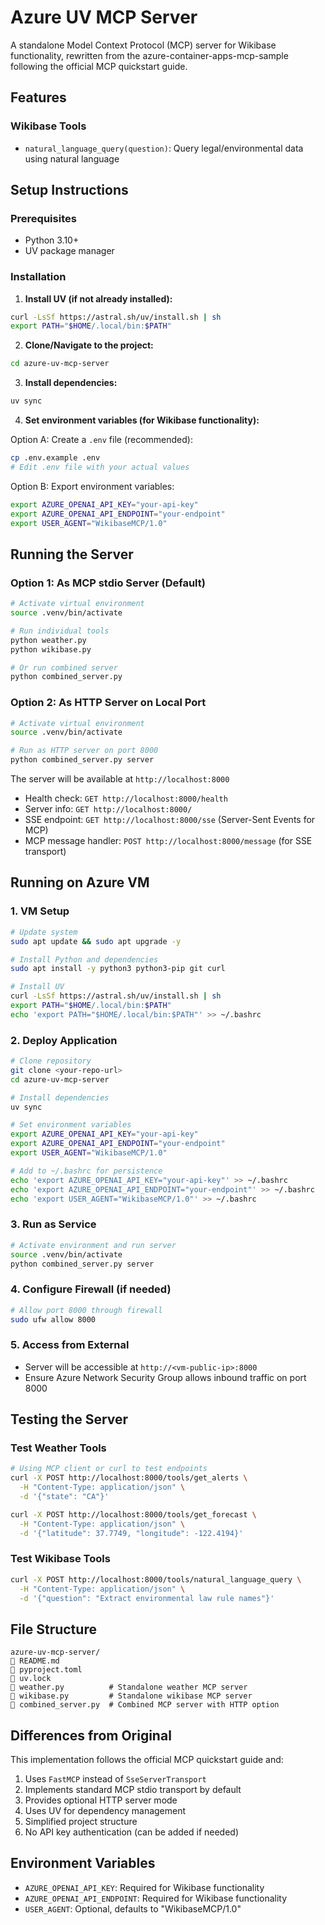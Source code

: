 # Azure UV MCP Server

A standalone Model Context Protocol (MCP) server for Wikibase functionality, rewritten from the azure-container-apps-mcp-sample following the official MCP quickstart guide.

## Features

### Wikibase Tools  
- `natural_language_query(question)`: Query legal/environmental data using natural language

## Setup Instructions

### Prerequisites
- Python 3.10+
- UV package manager

### Installation

1. **Install UV (if not already installed):**
```bash
curl -LsSf https://astral.sh/uv/install.sh | sh
export PATH="$HOME/.local/bin:$PATH"
```

2. **Clone/Navigate to the project:**
```bash
cd azure-uv-mcp-server
```

3. **Install dependencies:**
```bash
uv sync
```

4. **Set environment variables (for Wikibase functionality):**

Option A: Create a `.env` file (recommended):
```bash
cp .env.example .env
# Edit .env file with your actual values
```

Option B: Export environment variables:
```bash
export AZURE_OPENAI_API_KEY="your-api-key"
export AZURE_OPENAI_API_ENDPOINT="your-endpoint"
export USER_AGENT="WikibaseMCP/1.0"
```

## Running the Server

### Option 1: As MCP stdio Server (Default)
```bash
# Activate virtual environment
source .venv/bin/activate

# Run individual tools
python weather.py
python wikibase.py

# Or run combined server
python combined_server.py
```

### Option 2: As HTTP Server on Local Port
```bash
# Activate virtual environment
source .venv/bin/activate

# Run as HTTP server on port 8000
python combined_server.py server
```

The server will be available at `http://localhost:8000`

- Health check: `GET http://localhost:8000/health`
- Server info: `GET http://localhost:8000/`
- SSE endpoint: `GET http://localhost:8000/sse` (Server-Sent Events for MCP)
- MCP message handler: `POST http://localhost:8000/message` (for SSE transport)

## Running on Azure VM

### 1. VM Setup
```bash
# Update system
sudo apt update && sudo apt upgrade -y

# Install Python and dependencies
sudo apt install -y python3 python3-pip git curl

# Install UV
curl -LsSf https://astral.sh/uv/install.sh | sh
export PATH="$HOME/.local/bin:$PATH"
echo 'export PATH="$HOME/.local/bin:$PATH"' >> ~/.bashrc
```

### 2. Deploy Application
```bash
# Clone repository
git clone <your-repo-url>
cd azure-uv-mcp-server

# Install dependencies
uv sync

# Set environment variables
export AZURE_OPENAI_API_KEY="your-api-key"
export AZURE_OPENAI_API_ENDPOINT="your-endpoint"
export USER_AGENT="WikibaseMCP/1.0"

# Add to ~/.bashrc for persistence
echo 'export AZURE_OPENAI_API_KEY="your-api-key"' >> ~/.bashrc
echo 'export AZURE_OPENAI_API_ENDPOINT="your-endpoint"' >> ~/.bashrc
echo 'export USER_AGENT="WikibaseMCP/1.0"' >> ~/.bashrc
```

### 3. Run as Service
```bash
# Activate environment and run server
source .venv/bin/activate
python combined_server.py server
```

### 4. Configure Firewall (if needed)
```bash
# Allow port 8000 through firewall
sudo ufw allow 8000
```

### 5. Access from External
- Server will be accessible at `http://<vm-public-ip>:8000`
- Ensure Azure Network Security Group allows inbound traffic on port 8000

## Testing the Server

### Test Weather Tools
```bash
# Using MCP client or curl to test endpoints
curl -X POST http://localhost:8000/tools/get_alerts \
  -H "Content-Type: application/json" \
  -d '{"state": "CA"}'

curl -X POST http://localhost:8000/tools/get_forecast \
  -H "Content-Type: application/json" \
  -d '{"latitude": 37.7749, "longitude": -122.4194}'
```

### Test Wikibase Tools
```bash
curl -X POST http://localhost:8000/tools/natural_language_query \
  -H "Content-Type: application/json" \
  -d '{"question": "Extract environmental law rule names"}'
```

## File Structure
```
azure-uv-mcp-server/
   README.md
   pyproject.toml
   uv.lock
   weather.py          # Standalone weather MCP server
   wikibase.py         # Standalone wikibase MCP server
   combined_server.py  # Combined MCP server with HTTP option
```

## Differences from Original

This implementation follows the official MCP quickstart guide and:

1. Uses `FastMCP` instead of `SseServerTransport`
2. Implements standard MCP stdio transport by default
3. Provides optional HTTP server mode
4. Uses UV for dependency management
5. Simplified project structure
6. No API key authentication (can be added if needed)

## Environment Variables

- `AZURE_OPENAI_API_KEY`: Required for Wikibase functionality
- `AZURE_OPENAI_API_ENDPOINT`: Required for Wikibase functionality  
- `USER_AGENT`: Optional, defaults to "WikibaseMCP/1.0"